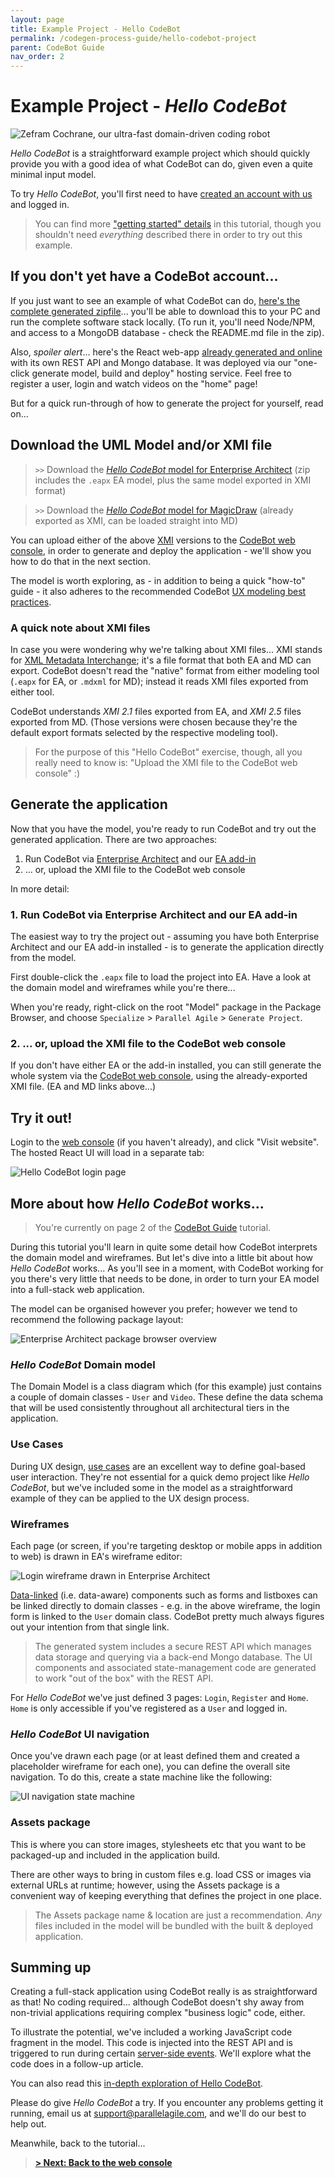 ```yaml
---
layout: page
title: Example Project - Hello CodeBot
permalink: /codegen-process-guide/hello-codebot-project
parent: CodeBot Guide
nav_order: 2
---
```


# Example Project - *Hello CodeBot*

![Zefram Cochrane, our ultra-fast domain-driven coding robot](../images/zefram.png "Zefram Cochrane, our ultra-fast domain-driven coding robot")

*Hello CodeBot* is a straightforward example project which should quickly provide you with a good idea of what CodeBot can do, given even a quite minimal input model.

To try *Hello CodeBot*, you'll first need to have [created an account with us](https://parallelagile.net/) and logged in.

> You can find more ["getting started" details](getting-started/) in this tutorial, though you shouldn't need *everything* described there in order to try out this example.


## If you don't yet have a CodeBot account...

If you just want to see an example of what CodeBot can do, [here's the complete generated zipfile](../images/hello-codebot/hello.zip)... you'll be able to download this to your PC and run the complete software stack locally. (To run it, you'll need Node/NPM, and access to a MongoDB database - check the README.md file in the zip).

Also, *spoiler alert*... here's the React web-app [already generated and online](https://parallelagile.net/ui/hosted/matt/hello/Login) with its own REST API and Mongo database. It was deployed via our "one-click generate model, build and deploy" hosting service. Feel free to register a user, login and watch videos on the "home" page!

But for a quick run-through of how to generate the project for yourself, read on...

## Download the UML Model and/or XMI file

> `>>` Download the [*Hello CodeBot* model for Enterprise Architect](../images/hello-codebot/HelloCodeBot-EA-latest.zip) (zip includes the `.eapx` EA model, plus the same model exported in XMI format)

> `>>` Download the [*Hello CodeBot* model for MagicDraw](../images/hello-codebot/HelloCodeBot-MD-latest.zip) (already exported as XMI, can be loaded straight into MD)

You can upload either of the above [XMI](https://www.omg.org/spec/XMI/2.1/PDF) versions to the [CodeBot web console](https://parallelagile.net/), in order to generate and deploy the application - we'll show you how to do that in the next section.

The model is worth exploring, as - in addition to being a quick "how-to" guide - it also adheres to the recommended CodeBot [UX modeling best practices](../articles/ux_modeling_tips).

### A quick note about XMI files

In case you were wondering why we're talking about XMI files... XMI stands for [XML Metadata Interchange](https://en.wikipedia.org/wiki/XML_Metadata_Interchange); it's a file format that both EA and MD can export. CodeBot doesn't read the "native" format from either modeling tool (`.eapx` for EA, or `.mdxml` for MD); instead it reads XMI files exported from either tool.

CodeBot understands *XMI 2.1* files exported from EA, and *XMI 2.5* files exported from MD. (Those versions were chosen because they're the default export formats selected by the respective modeling tool).

> For the purpose of this "Hello CodeBot" exercise, though, all you really need to know is: "Upload the XMI file to the CodeBot web console" :)


## Generate the application

Now that you have the model, you're ready to run CodeBot and try out the generated application. There are two approaches:

1. Run CodeBot via [Enterprise Architect](https://sparxsystems.com/) and our [EA add-in](https://parallelagile.net/EA)
2. ... or, upload the XMI file to the CodeBot web console

In more detail:

### 1. Run CodeBot via Enterprise Architect and our EA add-in

The easiest way to try the project out - assuming you have both Enterprise Architect and our EA add-in installed - is to generate the application directly from the model.

First double-click the `.eapx` file to load the project into EA. Have a look at the domain model and wireframes while you're there...

When you're ready, right-click on the root "Model" package in the Package Browser, and choose `Specialize` > `Parallel Agile` > `Generate Project`.

### 2. ... or, upload the XMI file to the CodeBot web console

If you don't have either EA or the add-in installed, you can still generate the whole system via the [CodeBot web console](https://parallelagile.net/), using the already-exported XMI file. (EA and MD links above...)

## Try it out!

Login to the [web console](https://parallelagile.net/) (if you haven't already), and click "Visit website". The hosted React UI will load in a separate tab:

![Hello CodeBot login page](../images/hello-codebot/login-page.png "Hello CodeBot login page")


## More about how *Hello CodeBot* works...

> You're currently on page 2 of the [CodeBot Guide](../codegen-process-guide/) tutorial.

During this tutorial you'll learn in quite some detail how CodeBot interprets the domain model and wireframes. But let's dive into a little bit about how *Hello CodeBot* works... As you'll see in a moment, with CodeBot working for you there's very little that needs to be done, in order to turn your EA model into a full-stack web application.

The model can be organised however you prefer; however we tend to recommend the following package layout:

![Enterprise Architect package browser overview](../images/hello-codebot/package-browser-overview.png "Enterprise Architect package browser overview")

### *Hello CodeBot* Domain model

The Domain Model is a class diagram which (for this example) just contains a couple of domain classes - `User` and `Video`. These define the data schema that will be used consistently throughout all architectural tiers in the application.

### Use Cases

During UX design, [use cases](ux/use-cases) are an excellent way to define goal-based user interaction. They're not essential for a quick demo project like *Hello CodeBot*, but we've included some in the model as a straightforward example of they can be applied to the UX design process.

### Wireframes

Each page (or screen, if you're targeting desktop or mobile apps in addition to web) is drawn in EA's wireframe editor:

![Login wireframe drawn in Enterprise Architect](../images/hello-codebot/login-wireframe.png "Login wireframe drawn in Enterprise Architect")

[Data-linked](ux/data-linked-components) (i.e. data-aware) components such as forms and listboxes can be linked directly to domain classes - e.g. in the above wireframe, the login form is linked to the `User` domain class. CodeBot pretty much always figures out your intention from that single link.

> The generated system includes a secure REST API which manages data storage and querying via a back-end Mongo database. The UI components and associated state-management code are generated to work "out of the box" with the REST API.

For *Hello CodeBot* we've just defined 3 pages: `Login`, `Register` and `Home`. `Home` is only accessible if you've registered as a `User` and logged in.

### *Hello CodeBot* UI navigation

Once you've drawn each page (or at least defined them and created a placeholder wireframe for each one), you can define the overall site navigation. To do this, create a state machine like the following:

![UI navigation state machine](../images/hello-codebot/navigation-state-machine.png)


### Assets package

This is where you can store images, stylesheets etc that you want to be packaged-up and included in the application build.

There are other ways to bring in custom files e.g. load CSS or images via external URLs at runtime; however, using the Assets package is a convenient way of keeping everything that defines the project in one place.

> The Assets package name & location are just a recommendation. *Any* files included in the model will be bundled with the built & deployed application. 

## Summing up

Creating a full-stack application using CodeBot really is as straightforward as that! No coding required... although CodeBot doesn't shy away from non-trivial applications requiring complex "business logic" code, either.

To illustrate the potential, we've included a working JavaScript code fragment in the model. This code is injected into the REST API and is triggered to run during certain [server-side events](low-code/server-event-handlers). We'll explore what the code does in a follow-up article.

You can also read this [in-depth exploration of Hello CodeBot](https://medium.com/parallel-agile-blog/tutorial-hello-codebot-a-simple-secure-rich-media-low-code-application-2229a4296ea7).

Please do give *Hello CodeBot* a try. If you encounter any problems getting it running, email us at support@parallelagile.com, and we'll do our best to help out.

Meanwhile, back to the tutorial...

> **[> Next: Back to the web console](getting-started/web-console)**
